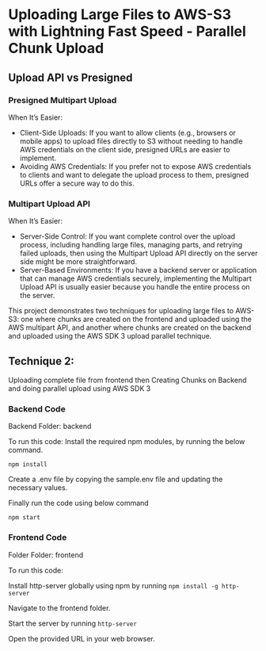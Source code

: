 
# Uploading Large Files to AWS-S3 with Lightning Fast Speed - Parallel Chunk Upload

## Upload API vs Presigned

### Presigned Multipart Upload
When It’s Easier:
* Client-Side Uploads: If you want to allow clients (e.g., browsers or mobile apps) to upload files directly to S3 without needing to handle AWS credentials on the client side, presigned URLs are easier to implement.
* Avoiding AWS Credentials: If you prefer not to expose AWS credentials to clients and want to delegate the upload process to them, presigned URLs offer a secure way to do this.


### Multipart Upload API
When It’s Easier:
* Server-Side Control: If you want complete control over the upload process, including handling large files, managing parts, and retrying failed uploads, then using the Multipart Upload API directly on the server side might be more straightforward.
* Server-Based Environments: If you have a backend server or application that can manage AWS credentials securely, implementing the Multipart Upload API is usually easier because you handle the entire process on the server.


This project demonstrates two techniques for uploading large files to AWS-S3: one where chunks are created on the frontend and uploaded using the AWS multipart API, and another where chunks are created on the backend and uploaded using the AWS SDK 3 upload parallel technique.

## Technique 2:

Uploading complete file from frontend then Creating Chunks on Backend and doing parallel upload using AWS SDK 3


### Backend Code

Backend Folder: backend

To run this code: Install the required npm modules, by running the below command.
```
npm install
```

Create a .env file by copying the sample.env file and updating the necessary values.

Finally run the code using below command
```
npm start
```
  
### Frontend Code

Folder Folder: frontend

To run this code:

Install http-server globally using npm by running `npm install -g http-server`

Navigate to the frontend folder.

Start the server by running `http-server`

Open the provided URL in your web browser.

